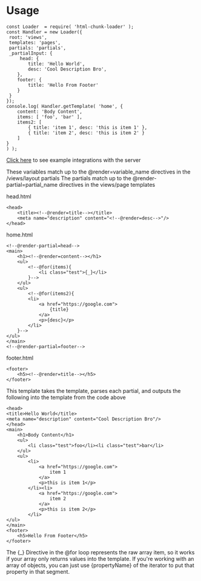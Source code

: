 # Usage

    const Loader  = require( 'html-chunk-loader' );
    const Handler = new Loader({
     root: 'views',
     templates: 'pages',
     partials: 'partials',
     _partialInput: {
         head: {
            title: 'Hello World',
            desc: 'Cool Description Bro',
        },
        footer: {
            title: 'Hello From Footer'
        }
     }
    });
    console.log( Handler.getTemplate( 'home', { 
        content: 'Body Content', 
        items: [ 'foo', 'bar' ], 
        items2: [ 
            { title: 'item 1', desc: 'this is item 1' }, 
            { title: 'item 2', desc: 'this is item 2' } 
        ] 
    } 
    ) );
    
[Click here](https://github.com/abschill/html-chunk-loader/tree/master/examples) to see example integrations with the server

These variables match up to the @render=variable_name directives in the /views/layout partials
The partials match up to the @render-partial=partial_name directives in the views/page templates

head.html

    <head>
        <title><!--@render=title--></title>
        <meta name="description" content="<!--@render=desc-->"/>
    </head>

home.html

    <!--@render-partial=head-->
    <main>
        <h1><!--@render=content--></h1>
        <ul>
            <!--@for(items){
                <li class="test">{_}</li>    
            }-->
        </ul>
        <ul>
            <!--@for(items2){
            <li>
                <a href="https://google.com">
                    {title}
                </a>
                <p>{desc}</p>
            </li>
        }-->
    </ul>
    </main>
    <!--@render-partial=footer-->

footer.html

    <footer>
        <h5><!--@render=title--></h5>
    </footer>

This template takes the template, parses each partial, and outputs the following into the template from the code above

    <head>
    <title>Hello World</title>
    <meta name="description" content="Cool Description Bro"/>
    </head>
    <main>
        <h1>Body Content</h1>
        <ul>
            <li class="test">foo</li><li class="test">bar</li>
        </ul>
        <ul>
            <li>
                <a href="https://google.com">      
                    item 1
                </a>
                <p>this is item 1</p>
            </li><li>
                <a href="https://google.com">      
                    item 2
                </a>
                <p>this is item 2</p>
            </li>
    </ul>
    </main>
    <footer>
        <h5>Hello From Footer</h5>
    </footer>

The {_} Directive in the @for loop represents the raw array item, so it works if your array only returns values into the template. If you're working with an array of objects, you can just use {propertyName} of the iterator to put that property in that segment. 
